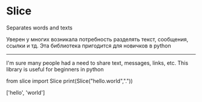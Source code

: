 # Slice
Separates words and texts

Уверен у многих возникала потребность разделять текст, сообщения, ссылки и тд. Эта библиотека пригодится для новичков в python
_______________________________________________________________________________________________________________________________

I'm sure many people had a need to share text, messages, links, etc. This library is useful for beginners in python


from slice import Slice
print(Slice("hello.world","."))

['hello', 'world']
